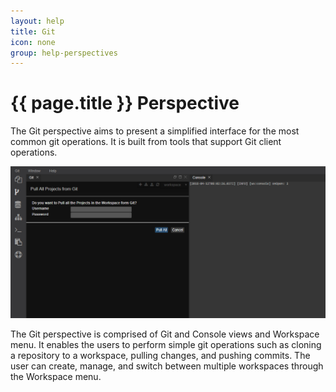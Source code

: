```yaml
---
layout: help
title: Git
icon: none
group: help-perspectives
---
```


{{ page.title }} Perspective
===

The Git perspective aims to present a simplified interface for the most common git operations. It is built from tools that support Git client operations.

![Git Perspective](images/ide_perspective_git.png)

The Git perspective is comprised of Git and Console views and Workspace menu. It enables the users to perform simple git operations such as cloning a repository to a workspace, pulling changes, and pushing commits. The user can create, manage, and switch between multiple workspaces through the Workspace menu.

